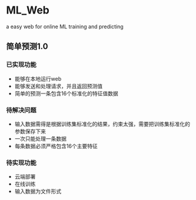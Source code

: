 # ML_Web
 a easy web for online ML training and predicting

## 简单预测1.0

### 已实现功能

- 能够在本地运行web
- 能够发送和处理请求，并且返回预测值
- 简单的预测一条包含16个标准化的特征值数据

### 待解决问题

- 输入数据需得是根据训练集标准化的结果，约束太强，需要把训练集标准化的参数保存下来
- 一次只能处理一条数据
- 每条数据必须严格包含16个主要特征

### 待实现功能

- 云端部署
- 在线训练
- 输入数据为文件形式

